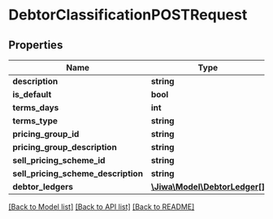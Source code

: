 # DebtorClassificationPOSTRequest

## Properties
Name | Type | Description | Notes
------------ | ------------- | ------------- | -------------
**description** | **string** |  | [optional] 
**is_default** | **bool** |  | [optional] 
**terms_days** | **int** |  | [optional] 
**terms_type** | **string** |  | [optional] 
**pricing_group_id** | **string** |  | [optional] 
**pricing_group_description** | **string** |  | [optional] 
**sell_pricing_scheme_id** | **string** |  | [optional] 
**sell_pricing_scheme_description** | **string** |  | [optional] 
**debtor_ledgers** | [**\Jiwa\Model\DebtorLedger[]**](DebtorLedger.md) |  | [optional] 

[[Back to Model list]](../README.md#documentation-for-models) [[Back to API list]](../README.md#documentation-for-api-endpoints) [[Back to README]](../README.md)


